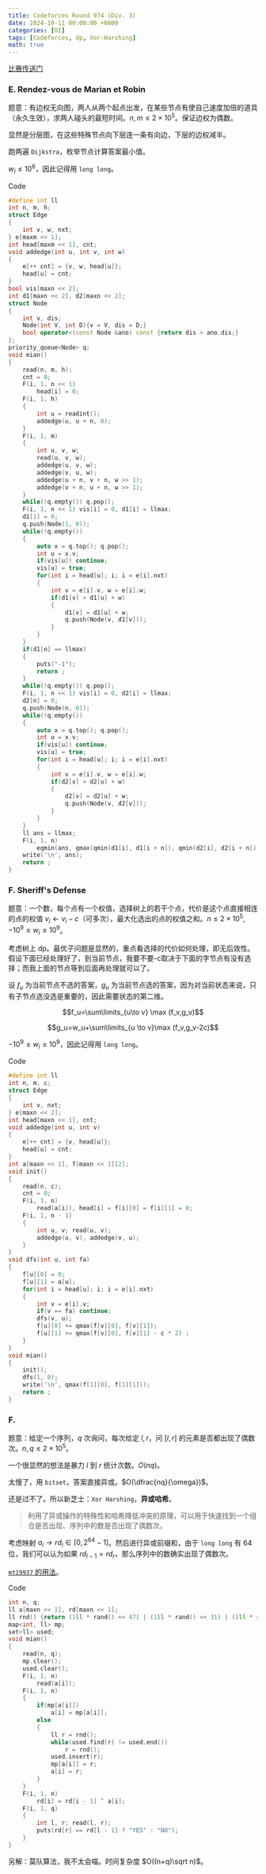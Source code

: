 ```yaml
---
title: Codeforces Round 974 (Div. 3) 
date: 2024-10-11 00:00:00 +0800
categories: [OI]
tags: [Codeforces, dp, Xor-Harshing]
math: true
---
```

[比赛传送门](https://codeforces.com/contest/2014)

### E. Rendez-vous de Marian et Robin 

题意：有边权无向图，两人从两个起点出发，在某些节点有使自己速度加倍的道具（永久生效），求两人碰头的最短时间。$n,m\leq 2\times 10^5$。保证边权为偶数。

显然是分层图，在这些特殊节点向下层连一条有向边，下层的边权减半。

跑两遍 `Dijkstra`，枚举节点计算答案最小值。

$w_i\leq 10^6$，因此记得用 `long long`。

Code

```cpp
#define int ll
int n, m, h;
struct Edge
{
    int v, w, nxt;
} e[maxm << 1];
int head[maxm << 1], cnt;
void addedge(int u, int v, int w)
{
    e[++ cnt] = {v, w, head[u]};
    head[u] = cnt;
}
bool vis[maxn << 2];
int d1[maxn << 2], d2[maxn << 2];
struct Node
{
    int v, dis;
    Node(int V, int D){v = V, dis = D;}
    bool operator<(const Node &ano) const {return dis > ano.dis;}
};
priority_queue<Node> q;
void mian()
{
    read(n, m, h);
    cnt = 0;
    F(i, 1, n << 1)
        head[i] = 0;
    F(i, 1, h)
    {
        int u = readint();
        addedge(u, u + n, 0);
    }
    F(i, 1, m)
    {
        int u, v, w;
        read(u, v, w);
        addedge(u, v, w);
        addedge(v, u, w);
        addedge(u + n, v + n, w >> 1);
        addedge(v + n, u + n, w >> 1);
    }
    while(!q.empty()) q.pop();
    F(i, 1, n << 1) vis[i] = 0, d1[i] = llmax;
    d1[1] = 0;
    q.push(Node(1, 0));
    while(!q.empty())
    {
        auto x = q.top(); q.pop();
        int u = x.v;
        if(vis[u]) continue;
        vis[u] = true;
        for(int i = head[u]; i; i = e[i].nxt)
        {
            int v = e[i].v, w = e[i].w;
            if(d1[v] > d1[u] + w)
            {
                d1[v] = d1[u] + w;
                q.push(Node(v, d1[v]));
            }
        }
    }
    if(d1[n] == llmax)
    {
        puts("-1");
        return ;
    }
    while(!q.empty()) q.pop();
    F(i, 1, n << 1) vis[i] = 0, d2[i] = llmax;
    d2[n] = 0;
    q.push(Node(n, 0));
    while(!q.empty())
    {
        auto x = q.top(); q.pop();
        int u = x.v;
        if(vis[u]) continue;
        vis[u] = true;
        for(int i = head[u]; i; i = e[i].nxt)
        {
            int v = e[i].v, w = e[i].w;
            if(d2[v] > d2[u] + w)
            {
                d2[v] = d2[u] + w;
                q.push(Node(v, d2[v]));
            }
        }
    }
    ll ans = llmax;
    F(i, 1, n)
        eqmin(ans, qmax(qmin(d1[i], d1[i + n]), qmin(d2[i], d2[i + n])));
    write('\n', ans);    
    return ;
}
```

### F. Sheriff's Defense

题意：一个数，每个点有一个权值，选择树上的若干个点，代价是这个点直接相连的点的权值 $v_i\gets v_i-c$（可多次），最大化选出的点的权值之和。$n\leq 2\times 10^5,-10^9\leq w_i\leq 10^9$。

考虑树上 dp。最优子问题是显然的，重点看选择的代价如何处理，即无后效性。假设下面已经处理好了，到当前节点，我要不要-c取决于下面的字节点有没有选择；而我上面的节点等到后面再处理就可以了。

设 $f_u$ 为当前节点不选的答案，$g_u$ 为当前节点选的答案，因为对当前状态来说，只有子节点选没选是重要的，因此需要状态的第二维。

$$f_u=\sum\limits_{u\to v} \max (f_v,g_v)$$

$$g_u=w_u+\sum\limits_{u \to v}\max (f_v,g_v-2c)$$

$-10^9\leq w_i\leq 10^9$，因此记得用 `long long`。

Code

```cpp
#define int ll
int n, m, c;
struct Edge
{
    int v, nxt;
} e[maxn << 2];
int head[maxn << 1], cnt;
void addedge(int u, int v)
{
    e[++ cnt] = {v, head[u]};
    head[u] = cnt;
}
int a[maxn << 1], f[maxn << 1][2];
void init()
{
    read(n, c);
    cnt = 0;
    F(i, 1, n)
        read(a[i]), head[i] = f[i][0] = f[i][1] = 0;
    F(i, 1, n - 1)
    {
        int u, v; read(u, v);
        addedge(u, v), addedge(v, u);
    }
}
void dfs(int u, int fa)
{
    f[u][0] = 0;
    f[u][1] = a[u];
    for(int i = head[u]; i; i = e[i].nxt)
    {
        int v = e[i].v;
        if(v == fa) continue;
        dfs(v, u);
        f[u][0] += qmax(f[v][0], f[v][1]);
        f[u][1] += qmax(f[v][0], f[v][1] - c * 2) ;
    }
}
void mian()
{
    init();
    dfs(1, 0);
    write('\n', qmax(f[1][0], f[1][1]));    
    return ;
}
```

### F. 

题意：给定一个序列，$q$ 次询问，每次给定 $l,r$，问 $[l,r]$ 的元素是否都出现了偶数次。$n,q\leq 2\times 10^5$。

一个很显然的想法是暴力 $l$ 到 $r$ 统计次数。$O(nq)$。

太慢了，用 `bitset`，答案直接异或。$O(\dfrac{nq}{\omega})$。

还是过不了。所以新芝士：`Xor Harshing`，**异或哈希**。

> 利用了异或操作的特殊性和哈希降低冲突的原理，可以用于快速找到一个组合是否出现、序列中的数是否出现了偶数次。

考虑映射 $a_i\to rd_i \in[0, 2^{64}-1]$。然后进行异或前缀和，由于 `long long` 有 $64$ 位，我们可以认为如果 $rd_{l-1}=rd_{r}$，那么序列中的数确实出现了偶数次。

[`mt19937` 的用法](https://awapwq233.github.io/posts/mt19937/)。


Code

```cpp
int n, q;
ll a[maxn << 1], rd[maxn << 1];
ll rnd() {return (1ll * rand() << 47) | (1ll * rand() << 31) | (1ll * rand() << 15) | (rand());}
map<int, ll> mp;
set<ll> used;
void mian()
{
    read(n, q);
    mp.clear();
    used.clear();
    F(i, 1, n)
        read(a[i]);
    F(i, 1, n)
    {
        if(mp[a[i]])
            a[i] = mp[a[i]];
        else
        {
            ll r = rnd();
            while(used.find(r) != used.end())
                r = rnd();
            used.insert(r);
            mp[a[i]] = r;
            a[i] = r;
        }        
    }
    F(i, 1, n)
        rd[i] = rd[i - 1] ^ a[i];
    F(i, 1, q)
    {
        int l, r; read(l, r);
        puts(rd[r] == rd[l - 1] ? "YES" : "NO");
    }
}
```

另解：莫队算法，我不太会喵。时间复杂度 $O((n+q)\sqrt n)$。
